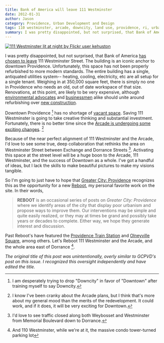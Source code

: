 ```yaml
---
title: Bank of America will leave 111 Westminster
date: 2012-01-31
author: Jason
category: Providence, Urban Development and Design
tags: 110 westminster, arcade, downcity, land use, providence, ri, urban development, westminster street, superman
summary: I was pretty disappointed, but not surprised, that Bank of America has chosen to leave 111 Westminster Street. The building is an iconic anchor to downtown Providence. Unfortunately, this space has not been properly refurbished to more modern standards or for multi-tenancy. I share some ideas for a use befitting the space.
---
```



[![111 Westminster lit at night by Flickr user kehuston][]](http://www.flickr.com/photos/34463371@N08/)

I was pretty disappointed, but not surprised, that Bank of America [has chosen to leave][] 111 Westminster Street. The building is an iconic anchor to downtown Providence. Unfortunately, this space has not been properly refurbished to more modern standards. The entire building has a single, antiquated utilities system-- heating, cooling, electricity, etc are all setup for a single tenant. Weighing in at 350,000 square feet, there is simply no one in Providence who needs an old, out of date workspace of that size. Renovations, at this point, are likely to be very expensive, although [environmental advocates][] and [businessmen][] alike should unite around refurbishing over [new construction][].

Downtown Providence [^downcity] has no shortage of [vacant space][]. Saving 111 Westminster is going to take creative thinking and substantial investment. Fortunately, there is no better time since the [Arcade is undergoing some exciting changes][]. [^arcade]

Because of the near perfect alignment of 111 Westminster and the Arcade,
I'd love to see some true, deep collaboration that rethinks the area on
Westminster Street between Exchange and Dorrance Streets [^dorrance]. Activating this space at the street level will be a huge boon to the Arcade, 111 Westminster, and the success of Downtown as a whole. I've got a handful of ideas, but I lack the skills to make beautiful pictures to make my visions tangible.

So I'm going to just have to hope that [Greater City: Providence][] recognizes this as the opportunity for a new [Reboot][], my personal favorite work on the site. In their words,

> **REBOOT** is an occasional series of posts on *Greater City:
> Providence* where we identify areas of the city that display poor
> urbanism and propose ways to improve them. Our interventions may be
> simple and quite easily realized, or they may at times be grand and
> possibly take years or decades to complete. Either way, we hope they
> generate interest and discussion.

Past Reboot's have featured the [Providence Train Station][] and [Olneyville Square][], among others. Let's Reboot 111 Westminster and the Arcade, and the whole area east of Dorrance [^110west].

*The original title of this post was unintentionally, overly similar to GCPVD's post on this issue. I recognized this oversight independently and have edited the title.*

[111 Westminster lit at night by Flickr user kehuston]: |filename|/images/111west.jpg
[has chosen to leave]: http://www.pbn.com/Bank-of-America-to-vacate-Superman-building-,64983
[environmental advocates]: http://www.theatlanticcities.com/housing/2012/01/why-most-environmental-building-building-weve-already-built/1016/
[businessmen]: http://chronicle.com/blogs/buildings/costume-jewelry-factory-will-become-browns-medical-school-saving-35-million/26293
[new construction]: http://news.providencejournal.com/breaking-news/2011/11/21/195_redevelopment.JPG
[vacant space]: http://www.pbn.com/2011-turning-point-for-commercial-real-estate,63603?category_id=79&sub_type=stories,packages
[Arcade is undergoing some exciting changes]: http://www.gcpvd.org/2012/01/20/the-arcade-are-you-kidding-me-with-this/
[Greater City: Providence]: http://www.gcpvd.org
[Reboot]: http://www.gcpvd.org/category/features/reboot/
[Providence Train Station]: http://www.gcpvd.org/2011/06/08/reboot-providence-train-station/
[Olneyville Square]: http://www.gcpvd.org/2010/08/17/reboot-olneyville-square/

[^downcity]: I am desperately trying to drop "Downcity" in favor of "Downtown" after training myself to say Downcity.
[^arcade]: I know I've been cranky about the Arcade plans, but I think that's more about my general mood than the merits of the redevelopment. It could work, and if it does, it will be very exciting for Downtown.
[^dorrance]: I'd love to see traffic closed along both Weybosset and Westminster from Memorial Boulevard down to Dorrance.
[^110west]: And 110 Westminster, while we're at it, the massive condo tower-turned parking lot
